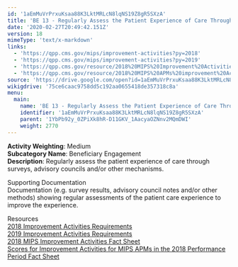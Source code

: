 ```yaml
---
id: '1aEmMuVrPrxuKsaa88K3LktMRLcN8lqNS19Z8gR5SXzA'
title: 'BE 13 - Regularly Assess the Patient Experience of Care Through Surveys, Advisory Councils and/or Other Mechanisms'
date: '2020-02-27T20:49:42.151Z'
version: 18
mimeType: 'text/x-markdown'
links:
  - 'https://qpp.cms.gov/mips/improvement-activities?py=2018'
  - 'https://qpp.cms.gov/mips/improvement-activities?py=2019'
  - 'https://qpp.cms.gov/resource/2018%20MIPS%20Improvement%20Activities%20Fact%20Sheet'
  - 'https://qpp.cms.gov/resource/2018%20MIPS%20APMs%20improvement%20Activities%20scores%20fact%20sheet'
source: 'https://drive.google.com/open?id=1aEmMuVrPrxuKsaa88K3LktMRLcN8lqNS19Z8gR5SXzA'
wikigdrive: '75ce6caac9758dd5c192aa0655418de357318c8a'
menu:
  main:
    name: 'BE 13 - Regularly Assess the Patient Experience of Care Through Surveys, Advisory Councils and/or Other Mechanisms'
    identifier: '1aEmMuVrPrxuKsaa88K3LktMRLcN8lqNS19Z8gR5SXzA'
    parent: '1YbPb92y_0ZPiXk8hR-D11GKV_1AacyaOZNnv2MQmDWI'
    weight: 2770
---
```





**Activity Weighting**: Medium  
**Subcategory Name**: Beneficiary Engagement  
**Description**: Regularly assess the patient experience of care through surveys, advisory councils and/or other mechanisms.




Supporting Documentation  
Documentation (e.g. survey results, advisory council notes and/or other methods) showing regular assessments of the patient care experience to improve the experience.




Resources  
[2018 Improvement Activities Requirements](https://qpp.cms.gov/mips/improvement-activities?py=2018)  
[2019 Improvement Activities Requirements](https://qpp.cms.gov/mips/improvement-activities?py=2019)  
[2018 MIPS Improvement Activities Fact Sheet](https://qpp.cms.gov/resource/2018%20MIPS%20Improvement%20Activities%20Fact%20Sheet)  
[Scores for Improvement Activities for MIPS APMs in the 2018 Performance Period Fact Sheet](https://qpp.cms.gov/resource/2018%20MIPS%20APMs%20improvement%20Activities%20scores%20fact%20sheet)
